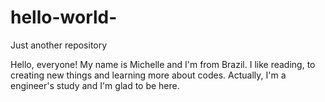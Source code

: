 # hello-world-
Just another repository

Hello, everyone! My name is Michelle and I'm from Brazil. I like reading, to creating new things and learning more about codes. Actually, I'm a engineer's study and I'm glad to be here.
